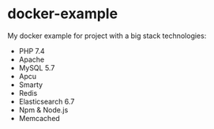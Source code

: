 # docker-example
My docker example for project with a big stack technologies:
- PHP 7.4
- Apache
- MySQL 5.7
- Apcu
- Smarty
- Redis
- Elasticsearch 6.7
- Npm & Node.js
- Memcached
